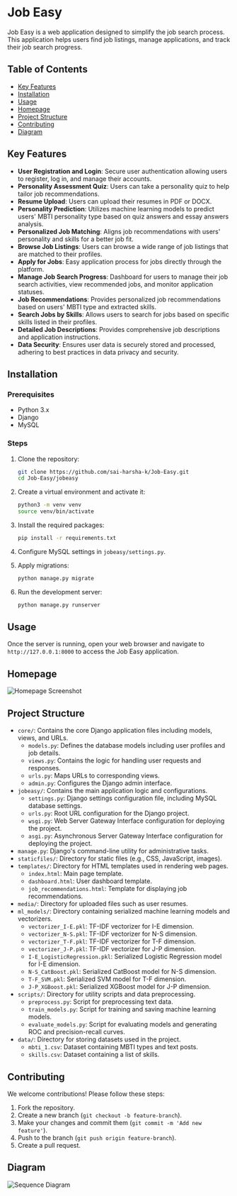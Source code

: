 # Job Easy

Job Easy is a web application designed to simplify the job search process. This application helps users find job listings, manage applications, and track their job search progress.

## Table of Contents

- [Key Features](#key-features)
- [Installation](#installation)
- [Usage](#usage)
- [Homepage](#homepage)
- [Project Structure](#project-structure)
- [Contributing](#contributing)
- [Diagram](#diagram)

## Key Features

- **User Registration and Login**: Secure user authentication allowing users to register, log in, and manage their accounts.
- **Personality Assessment Quiz**: Users can take a personality quiz to help tailor job recommendations.
- **Resume Upload**: Users can upload their resumes in PDF or DOCX.
- **Personality Prediction**: Utilizes machine learning models to predict users' MBTI personality type based on quiz answers and essay answers analysis.
- **Personalized Job Matching**: Aligns job recommendations with users' personality and skills for a better job fit.
- **Browse Job Listings**: Users can browse a wide range of job listings that are matched to their profiles.
- **Apply for Jobs**: Easy application process for jobs directly through the platform.
- **Manage Job Search Progress**: Dashboard for users to manage their job search activities, view recommended jobs, and monitor application statuses.
- **Job Recommendations**: Provides personalized job recommendations based on users' MBTI type and extracted skills.
- **Search Jobs by Skills**: Allows users to search for jobs based on specific skills listed in their profiles.
- **Detailed Job Descriptions**: Provides comprehensive job descriptions and application instructions.
- **Data Security**: Ensures user data is securely stored and processed, adhering to best practices in data privacy and security.

## Installation

### Prerequisites

- Python 3.x
- Django
- MySQL

### Steps

1. Clone the repository:
    ```bash
    git clone https://github.com/sai-harsha-k/Job-Easy.git
    cd Job-Easy/jobeasy
    ```

2. Create a virtual environment and activate it:
    ```bash
    python3 -m venv venv
    source venv/bin/activate
    ```

3. Install the required packages:
    ```bash
    pip install -r requirements.txt
    ```

4. Configure MySQL settings in `jobeasy/settings.py`.

5. Apply migrations:
    ```bash
    python manage.py migrate
    ```

6. Run the development server:
    ```bash
    python manage.py runserver
    ```

## Usage

Once the server is running, open your web browser and navigate to `http://127.0.0.1:8000` to access the Job Easy application.

## Homepage

![Homepage Screenshot](assets/homepage.png)

## Project Structure

- `core/`: Contains the core Django application files including models, views, and URLs.
  - `models.py`: Defines the database models including user profiles and job details.
  - `views.py`: Contains the logic for handling user requests and responses.
  - `urls.py`: Maps URLs to corresponding views.
  - `admin.py`: Configures the Django admin interface.
- `jobeasy/`: Contains the main application logic and configurations.
  - `settings.py`: Django settings configuration file, including MySQL database settings.
  - `urls.py`: Root URL configuration for the Django project.
  - `wsgi.py`: Web Server Gateway Interface configuration for deploying the project.
  - `asgi.py`: Asynchronous Server Gateway Interface configuration for deploying the project.
- `manage.py`: Django's command-line utility for administrative tasks.
- `staticfiles/`: Directory for static files (e.g., CSS, JavaScript, images).
- `templates/`: Directory for HTML templates used in rendering web pages.
  - `index.html`: Main page template.
  - `dashboard.html`: User dashboard template.
  - `job_recommendations.html`: Template for displaying job recommendations.
- `media/`: Directory for uploaded files such as user resumes.
- `ml_models/`: Directory containing serialized machine learning models and vectorizers.
  - `vectorizer_I-E.pkl`: TF-IDF vectorizer for I-E dimension.
  - `vectorizer_N-S.pkl`: TF-IDF vectorizer for N-S dimension.
  - `vectorizer_T-F.pkl`: TF-IDF vectorizer for T-F dimension.
  - `vectorizer_J-P.pkl`: TF-IDF vectorizer for J-P dimension.
  - `I-E_LogisticRegression.pkl`: Serialized Logistic Regression model for I-E dimension.
  - `N-S_CatBoost.pkl`: Serialized CatBoost model for N-S dimension.
  - `T-F_SVM.pkl`: Serialized SVM model for T-F dimension.
  - `J-P_XGBoost.pkl`: Serialized XGBoost model for J-P dimension.
- `scripts/`: Directory for utility scripts and data preprocessing.
  - `preprocess.py`: Script for preprocessing text data.
  - `train_models.py`: Script for training and saving machine learning models.
  - `evaluate_models.py`: Script for evaluating models and generating ROC and precision-recall curves.
- `data/`: Directory for storing datasets used in the project.
  - `mbti_1.csv`: Dataset containing MBTI types and text posts.
  - `skills.csv`: Dataset containing a list of skills.

## Contributing

We welcome contributions! Please follow these steps:

1. Fork the repository.
2. Create a new branch (`git checkout -b feature-branch`).
3. Make your changes and commit them (`git commit -m 'Add new feature'`).
4. Push to the branch (`git push origin feature-branch`).
5. Create a pull request.

## Diagram

![Sequence Diagram](assets/diagram.png)
